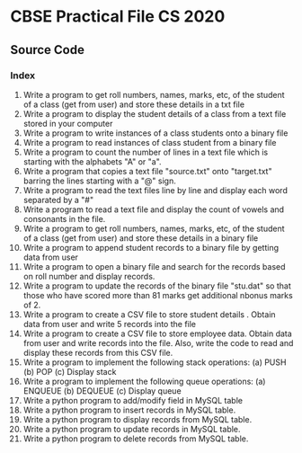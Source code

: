 # CBSE Practical File CS 2020
## Source Code

### Index

1. Write a program to get roll numbers, names, marks, etc, of the student of a class (get from user) and store these details in a txt file
2. Write a program to display the student details of a class from a text file stored in your computer
3. Write a program to write instances of a class students onto a binary file
4. Write a program to read instances of class student from a binary file 
5. Write a program to count the number of lines in a text file  which is starting with the alphabets "A" or "a".
6. Write a program that copies a text file "source.txt" onto "target.txt" barring the lines starting with a "@" sign.
7. Write a program to read the text files line by line and display each word separated by a "#"
8. Write a program to read a text file and display the count of vowels and consonants in the file.
9. Write a program to get roll numbers, names, marks, etc, of the student of a class (get from user) and store these details in a binary file
10. Write a program to append student records to a binary file by getting data from user
11. Write a program to open a binary file and search for the records based on roll number and display records.
12. Write a program to update the records of the binary file "stu.dat" so that those who have scored more than 81 marks get additional nbonus marks of 2.
13. Write a program to create a CSV file to store student details . Obtain data from user and write 5 records into the file
14. Write a program to create a CSV file to store employee data. Obtain data from user and write records into the file. Also, write the code to read and display these records from this CSV file.
15. Write a program to implement the following stack operations: (a) PUSH (b) POP (c) Display stack
16. Write a program to implement the following queue operations: (a) ENQUEUE (b) DEQUEUE (c) Display queue
17. Write a python program to add/modify field in MySQL table
18. Write a python program to insert records in MySQL table. 
19. Write a python program to display records from MySQL table. 
20. Write a python program to update records in MySQL table. 
21. Write a python program to delete records from MySQL table. 
